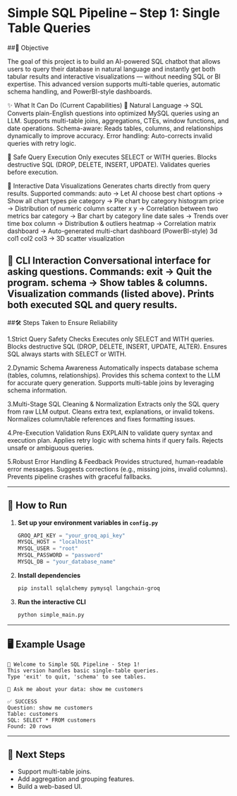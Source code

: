 # Simple SQL Pipeline – Step 1: Single Table Queries

##📌 Objective

The goal of this project is to build an AI-powered SQL chatbot that allows users to query their database in natural language and instantly get both tabular results and interactive visualizations — without needing SQL or BI expertise.
This advanced version supports multi-table queries, automatic schema handling, and PowerBI-style dashboards.

✨ What It Can Do (Current Capabilities)
🔹 Natural Language → SQL
Converts plain-English questions into optimized MySQL queries using an LLM.
Supports multi-table joins, aggregations, CTEs, window functions, and date operations.
Schema-aware: Reads tables, columns, and relationships dynamically to improve accuracy.
Error handling: Auto-corrects invalid queries with retry logic.

🔹 Safe Query Execution
Only executes SELECT or WITH queries.
Blocks destructive SQL (DROP, DELETE, INSERT, UPDATE).
Validates queries before execution.

🔹 Interactive Data Visualizations
Generates charts directly from query results.
Supported commands:
auto → Let AI choose best chart
options → Show all chart types
pie category → Pie chart by category
histogram price → Distribution of numeric column
scatter x y → Correlation between two metrics
bar category → Bar chart by category
line date sales → Trends over time
box column → Distribution & outliers
heatmap → Correlation matrix
dashboard → Auto-generated multi-chart dashboard (PowerBI-style)
3d col1 col2 col3 → 3D scatter visualization

🔹 CLI Interaction
Conversational interface for asking questions.
Commands:
exit → Quit the program.
schema → Show tables & columns.
Visualization commands (listed above).
Prints both executed SQL and query results. 
---

##🛠 Steps Taken to Ensure Reliability

1.Strict Query Safety Checks
Executes only SELECT and WITH queries.
Blocks destructive SQL (DROP, DELETE, INSERT, UPDATE, ALTER).
Ensures SQL always starts with SELECT or WITH.

2.Dynamic Schema Awareness
Automatically inspects database schema (tables, columns, relationships).
Provides this schema context to the LLM for accurate query generation.
Supports multi-table joins by leveraging schema information.

3.Multi-Stage SQL Cleaning & Normalization
Extracts only the SQL query from raw LLM output.
Cleans extra text, explanations, or invalid tokens.
Normalizes column/table references and fixes formatting issues.

4.Pre-Execution Validation
Runs EXPLAIN to validate query syntax and execution plan.
Applies retry logic with schema hints if query fails.
Rejects unsafe or ambiguous queries.

5.Robust Error Handling & Feedback
Provides structured, human-readable error messages.
Suggests corrections (e.g., missing joins, invalid columns).
Prevents pipeline crashes with graceful fallbacks. 

---

## 🚀 How to Run  
1. **Set up your environment variables in `config.py`**  
   ```python
   GROQ_API_KEY = "your_groq_api_key"
   MYSQL_HOST = "localhost"
   MYSQL_USER = "root"
   MYSQL_PASSWORD = "password"
   MYSQL_DB = "your_database_name"
   ```
2. **Install dependencies**  
   ```bash
   pip install sqlalchemy pymysql langchain-groq
   ```
3. **Run the interactive CLI**  
   ```bash
   python simple_main.py
   ```

---

## 🖥 Example Usage  
```plaintext
🚀 Welcome to Simple SQL Pipeline - Step 1!
This version handles basic single-table queries.
Type 'exit' to quit, 'schema' to see tables.

💬 Ask me about your data: show me customers

✅ SUCCESS
Question: show me customers
Table: customers
SQL: SELECT * FROM customers
Found: 20 rows
```

---

## 📅 Next Steps  
- Support multi-table joins.  
- Add aggregation and grouping features.  
- Build a web-based UI.  
